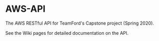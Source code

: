 # AWS-API
The AWS RESTful API for TeamFord's Capstone project (Spring 2020).

See the Wiki pages for detailed documentation on the API.
